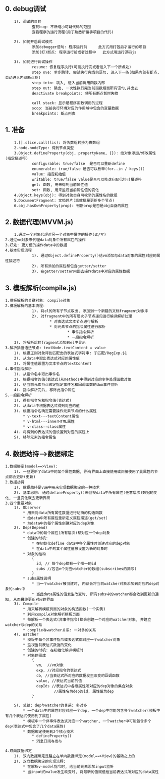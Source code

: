 ## 0. debug调试
		1). 调试的目的
				查找bug: 不断缩小可疑代码的范围
				查看程序的运行流程(用于熟悉新接手项目的代码)
			
		2). 如何开启调试模式
				添加debugger语句: 程序运行前     此方式用打包后才运行的项目
				添加(打)断点: 程序运行前或者过程中   此方式用运行源码js
			
		3). 如何进行调试操作
				resume: 恢复程序执行(可能执行完或者进入下一个断点处)
				step ove: 单步跳转, 尝试执行完当前语句, 进入下一条(如果内部有断点, 自动进入内部断点处)
				step into: 跳入, 进入当前调用函数内部
				step out: 跳出, 一次性执行完当前函数后面所有语句,并出去
				deactivate breakpoints: 使所有断点暂时失效
				
				call stack: 显示是程序函数调用的过程
				scop: 当前执行环境对应的作用域中包含的变量数据
				breakpoints: 断点列表

## 1. 准备
		1.[].slice.call(lis): 将伪数组转换为真数组
		2.node.nodeType: 得到节点类型
		3.Object.defineProperty(obj, propertyName, {}): 给对象添加/修改属性(指定描述符)
				configurable: true/false  是否可以重新define
				enumerable: true/false 是否可以枚举(for..in / keys())
				value: 指定初始值
				writable: true/false value是否可以修改存取(访问)描述符
				get: 函数, 用来得到当前属性值
				set: 函数, 用来监视当前属性值的变化
		4.Object.keys(obj): 得到对象自身可枚举的属性名的数组
		5.DocumentFragment: 文档碎片(高效批量更新多个节点)
		6.obj.hasOwnProperty(prop): 判断prop是否是obj自身的属性

## 2. 数据代理(MVVM.js)
		1.通过一个对象代理对另一个对象中属性的操作(读/写)
  	2.通过vm对象来代理data对象中所有属性的操作
  	3.好处: 更方便的操作data中的数据
  	4.基本实现流程
				1). 通过Object.defineProperty()给vm添加与data对象的属性对应的属性描述符
				2). 所有添加的属性都包含getter/setter
				3). 在getter/setter内部去操作data中对应的属性数据
    
## 3. 模板解析(compile.js)
  	1.模板解析的关键对象: compile对象
  	2.模板解析的基本流程:
				1). 将el的所有子节点取出, 添加到一个新建的文档fragment对象中
				2). 对fragment中的所有层次子节点递归进行编译解析处理
						* 对表达式文本节点进行解析
						* 对元素节点的指令属性进行解析
								* 事件指令解析
								* 一般指令解析
      	3). 将解析后的fragment添加到el中显示
    3.解析插值语法节点: textNode.textContent = value
      	1). 根据正则对象得到匹配出的表达式字符串: 子匹配/RegExp.$1
      	2). 从data中取出表达式对应的属性值
      	3). 将属性值设置为文本节点的textContent
    4.事件指令解析
      	1). 从指令名中取出事件名
      	2). 根据指令的值(表达式)从methods中得到对应的事件处理函数对象
      	3). 给当前元素节点绑定指定事件名和回调函数的dom事件监听
      	4). 指令解析完后, 移除此指令属性
    5.一般指令解析
      	1). 得到指令名和指令值(表达式)
      	2). 从data中根据表达式得到对应的值
      	3). 根据指令名确定需要操作元素节点的什么属性
	        * v-text---textContent属性
	        * v-html---innerHTML属性
	        * v-class--class属性
      	4). 将得到的表达式的值设置到对应的属性上
      	5). 移除元素的指令属性

## 4. 数据劫持-->数据绑定
	1.数据绑定(model==>View):
    	1). 一旦更新了data中的某个属性数据, 所有界面上直接使用或间接使用了此属性的节点都会更新(更新)
  	2.数据劫持
		1). 数据劫持是vue中用来实现数据绑定的一种技术
		2). 基本思想: 通过defineProperty()来监视data中所有属性(任意层次)数据的变化, 一旦变化就去更新界面
  	3.四个重要对象
    	1). Observer
			* 用来对data所有属性数据进行劫持的构造函数
	      	* 给data中所有属性重新定义属性描述(get/set)
	      	* 为data中的每个属性创建对应的dep对象
	    2). Dep(Depend)
	      	* data中的每个属性(所有层次)都对应一个dep对象
	      	* 创建的时机:
	        	* 在初始化define data中各个属性时创建对应的dep对象
	        	* 在data中的某个属性值被设置为新的对象时
	      	* 对象的结构
		        {
		          id, // 每个dep都有一个唯一的id
		          subs //包含n个对应watcher的数组(subscribes的简写)
		        }
			* subs属性说明
				* 当一个watcher被创建时, 内部会将当前watcher对象添加到对应的dep对象的subs中
				* 当此data属性的值发生改变时, 所有subs中的watcher都会收到更新的通知, 从而最终更新对应的界面
		3). Compile
			* 用来解析模板页面的对象的构造函数(一个实例)
			* 利用compile对象解析模板页面
			* 每解析一个表达式(非事件指令)都会创建一个对应的watcher对象, 并建立watcher与dep的关系
			* complie与watcher关系: 一对多的关系
		4). Watcher
	      	* 模板中每个非事件指令或表达式都对应一个watcher对象
	      	* 监视当前表达式数据的变化
	      	* 创建的时机: 在初始化编译模板时
	      	* 对象的组成
				{
		          vm,  //vm对象
		          exp, //对应指令的表达式
		          cb, //当表达式所对应的数据发生改变的回调函数
		          value, //表达式当前的值
		          depIds //表达式中各级属性所对应的dep对象的集合对象
		                  //属性名为dep的id, 属性值为dep
				}
			
		5). 总结: dep与watcher的关系: 多对多
			* 一个data中的属性对应对应一个dep, 一个dep中可能包含多个watcher(模板中有几个表达式使用到了属性)
			* 模板中一个非事件表达式对应一个watcher, 一个watcher中可能包含多个dep(表达式中包含了几个data属性)
			* 数据绑定使用到2个核心技术
				* defineProperty()
				* 消息订阅与发布
	
	4.双向数据绑定
		1). 双向数据绑定是建立在单向数据绑定(model==>View)的基础之上的
		2). 双向数据绑定的实现流程:
	      	* 在解析v-model指令时, 给当前元素添加input监听
	      	* 当input的value发生改变时, 将最新的值赋值给当前表达式所对应的data属性